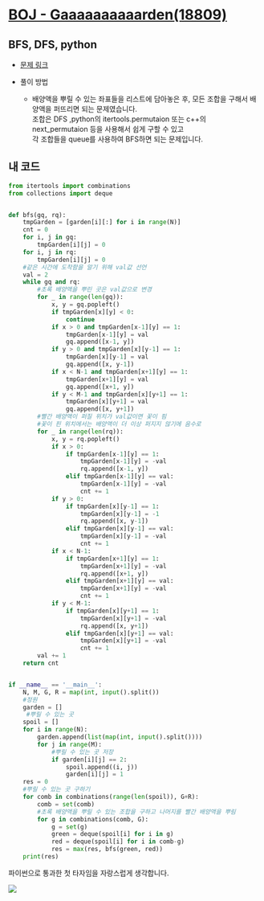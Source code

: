 [BOJ - Gaaaaaaaaaarden(18809)](https://www.acmicpc.net/problem/18809)
===

BFS, DFS, python
---

* [문제 링크](https://www.acmicpc.net/problem/18809)   

* 풀이 방법  
  - 배양액을 뿌릴 수 있는 좌표들을 리스트에 담아놓은 후, 모든 조합을 구해서 배양액을 퍼뜨리면 되는 문제였습니다.  
  조합은 DFS ,python의 itertools.permutaion 또는 c++의 next_permutaion 등을 사용해서 쉽게 구할 수 있고  
  각 조합들을 queue를 사용하여 BFS하면 되는 문제입니다.  
  
  
## 내 코드  

```python
from itertools import combinations
from collections import deque


def bfs(gq, rq):
    tmpGarden = [garden[i][:] for i in range(N)]
    cnt = 0
    for i, j in gq:
        tmpGarden[i][j] = 0
    for i, j in rq:
        tmpGarden[i][j] = 0
    #같은 시간에 도착함을 알기 위해 val값 선언
    val = 2
    while gq and rq:
        #초록 배양액을 뿌린 곳은 val값으로 변경
        for _ in range(len(gq)):
            x, y = gq.popleft()
            if tmpGarden[x][y] < 0:
                continue
            if x > 0 and tmpGarden[x-1][y] == 1:
                tmpGarden[x-1][y] = val
                gq.append([x-1, y])
            if y > 0 and tmpGarden[x][y-1] == 1:
                tmpGarden[x][y-1] = val
                gq.append([x, y-1])
            if x < N-1 and tmpGarden[x+1][y] == 1:
                tmpGarden[x+1][y] = val
                gq.append([x+1, y])
            if y < M-1 and tmpGarden[x][y+1] == 1:
                tmpGarden[x][y+1] = val
                gq.append([x, y+1])
        #빨간 배양액이 퍼질 위치가 val값이면 꽃이 핌
        #꽃이 핀 위치에서는 배양액이 더 이상 퍼지지 않기에 음수로 
        for _ in range(len(rq)):
            x, y = rq.popleft()
            if x > 0:
                if tmpGarden[x-1][y] == 1:
                    tmpGarden[x-1][y] = -val
                    rq.append([x-1, y])
                elif tmpGarden[x-1][y] == val:
                    tmpGarden[x-1][y] = -val
                    cnt += 1
            if y > 0:
                if tmpGarden[x][y-1] == 1:
                    tmpGarden[x][y-1] = -1
                    rq.append([x, y-1])
                elif tmpGarden[x][y-1] == val:
                    tmpGarden[x][y-1] = -val
                    cnt += 1
            if x < N-1:
                if tmpGarden[x+1][y] == 1:
                    tmpGarden[x+1][y] = -val
                    rq.append([x+1, y])
                elif tmpGarden[x+1][y] == val:
                    tmpGarden[x+1][y] = -val
                    cnt += 1
            if y < M-1:
                if tmpGarden[x][y+1] == 1:
                    tmpGarden[x][y+1] = -val
                    rq.append([x, y+1])
                elif tmpGarden[x][y+1] == val:
                    tmpGarden[x][y+1] = -val
                    cnt += 1
        val += 1
    return cnt


if __name__ == '__main__':
    N, M, G, R = map(int, input().split())
    #정원
    garden = [] 
     #뿌릴 수 있는 곳
    spoil = []
    for i in range(N):
        garden.append(list(map(int, input().split())))
        for j in range(M):
            #뿌릴 수 있는 곳 저장
            if garden[i][j] == 2:
                spoil.append((i, j))
                garden[i][j] = 1
    res = 0
    #뿌릴 수 있는 곳 구하기
    for comb in combinations(range(len(spoil)), G+R):
        comb = set(comb)
        #초록 배양액을 뿌릴 수 있는 조합을 구하고 나머지를 빨간 배양액을 뿌림
        for g in combinations(comb, G):
            g = set(g)
            green = deque(spoil[i] for i in g)
            red = deque(spoil[i] for i in comb-g)
            res = max(res, bfs(green, red))
    print(res)

```
  
  
  
파이썬으로 통과한 첫 타자임을 자랑스럽게 생각합니다.  
  
![](https://user-images.githubusercontent.com/34259849/82738796-6c2f6000-9d75-11ea-8f34-3c96684ba8c5.PNG)
